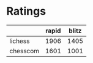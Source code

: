 # Ratings

|          | rapid | blitz |
|----------|-------|-------|
| lichess  | 1906 | 1405 |
| chesscom | 1601 | 1001 |
